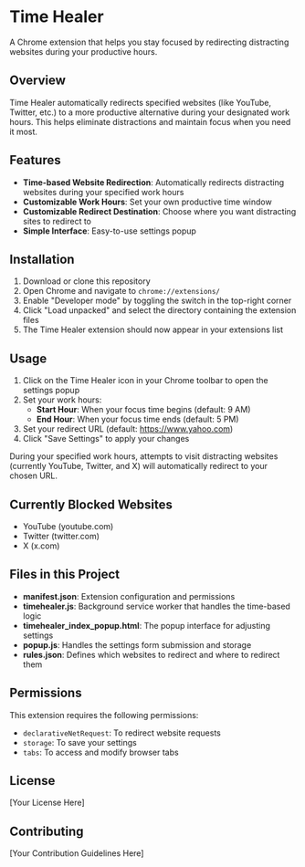 # Time Healer

A Chrome extension that helps you stay focused by redirecting distracting websites during your productive hours.

## Overview

Time Healer automatically redirects specified websites (like YouTube, Twitter, etc.) to a more productive alternative during your designated work hours. This helps eliminate distractions and maintain focus when you need it most.

## Features

- **Time-based Website Redirection**: Automatically redirects distracting websites during your specified work hours
- **Customizable Work Hours**: Set your own productive time window
- **Customizable Redirect Destination**: Choose where you want distracting sites to redirect to
- **Simple Interface**: Easy-to-use settings popup

## Installation

1. Download or clone this repository
2. Open Chrome and navigate to `chrome://extensions/`
3. Enable "Developer mode" by toggling the switch in the top-right corner
4. Click "Load unpacked" and select the directory containing the extension files
5. The Time Healer extension should now appear in your extensions list

## Usage

1. Click on the Time Healer icon in your Chrome toolbar to open the settings popup
2. Set your work hours:
   - **Start Hour**: When your focus time begins (default: 9 AM)
   - **End Hour**: When your focus time ends (default: 5 PM)
3. Set your redirect URL (default: https://www.yahoo.com)
4. Click "Save Settings" to apply your changes

During your specified work hours, attempts to visit distracting websites (currently YouTube, Twitter, and X) will automatically redirect to your chosen URL.

## Currently Blocked Websites

- YouTube (youtube.com)
- Twitter (twitter.com)
- X (x.com)

## Files in this Project

- **manifest.json**: Extension configuration and permissions
- **timehealer.js**: Background service worker that handles the time-based logic
- **timehealer_index_popup.html**: The popup interface for adjusting settings
- **popup.js**: Handles the settings form submission and storage
- **rules.json**: Defines which websites to redirect and where to redirect them

## Permissions

This extension requires the following permissions:
- `declarativeNetRequest`: To redirect website requests
- `storage`: To save your settings
- `tabs`: To access and modify browser tabs

## License

[Your License Here]

## Contributing

[Your Contribution Guidelines Here]

